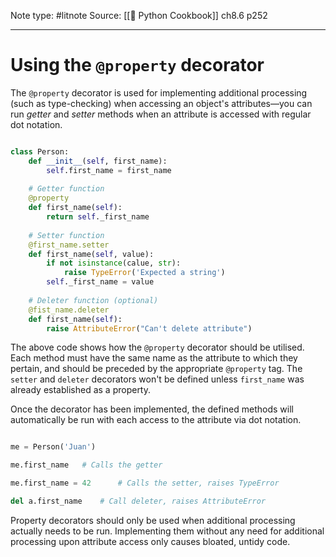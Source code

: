 Note type: #litnote
Source: [[📖 Python Cookbook]] ch8.6 p252

---
# Using the `@property` decorator
The `@property` decorator is used for implementing additional processing (such as type-checking) when accessing an object's attributes—you can run *getter* and *setter* methods when an attribute is accessed with regular dot notation.
```python

class Person:
	def __init__(self, first_name):
		self.first_name = first_name
		
	# Getter function
	@property
	def first_name(self):
		return self._first_name
		
	# Setter function
	@first_name.setter
	def first_name(self, value):
		if not isinstance(calue, str):
			raise TypeError('Expected a string')
		self._first_name = value
	
	# Deleter function (optional)
	@fist_name.deleter
	def first_name(self):
		raise AttributeError("Can't delete attribute")

```

The above code shows how the `@property` decorator should be utilised. Each method must have the same name as the attribute to which they pertain, and should be preceded by the appropriate `@property` tag. The `setter` and `deleter` decorators won't be defined unless `first_name` was already established as a property.

Once the decorator has been implemented, the defined methods will automatically be run with each access to the attribute via dot notation.
```python

me = Person('Juan')

me.first_name	# Calls the getter

me.first_name = 42		# Calls the setter, raises TypeError

del a.first_name	# Call deleter, raises AttributeError

```

Property decorators should only be used when additional processing actually needs to be run. Implementing them without any need for additional processing upon attribute access only causes bloated, untidy code.
